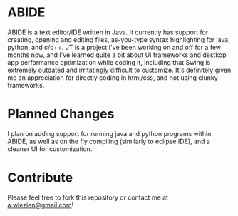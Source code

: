 # ABIDE
ABIDE is a text editor/IDE written in Java. It currently has support for creating, opening and editing files, as-you-type syntax highlighting for java, python, and c/c++. JT is a project I've been working on and off for a few months now, and I've learned quite a bit about UI frameworks and destkop app performance optimization while coding it, including that Swing is extremely outdated and irritatingly difficult to customize. It's definitely given me an appreciation for directly coding in html/css, and not using clunky frameworks. 

# Planned Changes

I plan on adding support for running java and python programs within ABIDE, as well as on the fly compiling (similarly to eclipse IDE), and a cleaner UI for customization.

# Contribute

Please feel free to fork this repository or contact me at a.wlezien@gmail.com!
